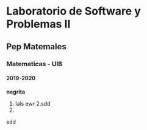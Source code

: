 # Laboratorio de Software y Problemas II
## Pep Matemales
### Matematicas - UIB
#### 2019-2020

**negrita**
1. lals
ewr
2.sdd
3.
sdd
